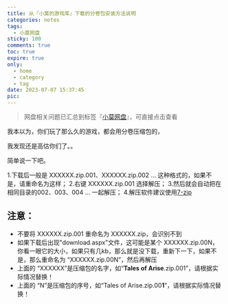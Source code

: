 ```yaml
---
title: 从『小莫的游戏库』下载的分卷包安装方法说明
categories: notes
tags:
  - 小莫网盘
sticky: 100
comments: true
toc: true
expire: true
only:
  - home
  - category
  - tag
date: 2023-07-07 15:37:45
pic:
---
```


> 网盘相关问题已汇总到标签『[小莫网盘](/tags/小莫网盘/)』，可直接点击查看

我本以为，你们玩了那么久的游戏，都会用分卷压缩包的，

我发现还是高估你们了。。

简单说一下吧。

1.下载后一般是 XXXXXX.zip.001、XXXXXX.zip.002 ... 这种格式的，如果不是，请重命名为这样；
2.右键 XXXXXX.zip.001 选择解压；
3.然后就会自动把在相同目录的002、003、004 ... 一起解压；
4.解压软件建议使用[7-zip](https://sparanoid.com/lab/7z/)

注意：
----
- 不要将 XXXXXX.zip.001 重命名为 XXXXXX.zip，会识别不到
- 如果下载后出现"download.aspx"文件，这可能是某个 XXXXXX.zip.00N，你看一眼它的大小，如果只有几kb，那么就是没下载，重新下一下，如果不是，那么重命名为 “XXXXXX.zip.00N”，然后再解压
- 上面的 “XXXXXX”是压缩包的名字，如“**Tales of Arise**.zip.001”，请根据实际情况替换！
- 上面的 “N”是压缩包的序号，如“Tales of Arise.zip.00**1**”，请根据实际情况替换！


